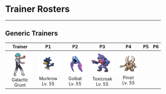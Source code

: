 # Trainer Rosters

---

## Generic Trainers

| Trainer | P1 | P2 | P3 | P4 | P5 | P6 |
|:-------:|:--:|:--:|:--:|:--:|:--:|:--:|
| ![Galactic Grunt](../../assets/trainers/galactic_grunt.png)<br>Galactic Grunt | ![Murkrow](../../assets/sprites/murkrow/front.gif)<br>Murkrow<br>Lv. 55 | ![Golbat](../../assets/sprites/golbat/front.gif)<br>Golbat<br>Lv. 55 | ![Toxicroak](../../assets/sprites/toxicroak/front.gif)<br>Toxicroak<br>Lv. 55 | ![Pinsir](../../assets/sprites/pinsir/front.gif)<br>Pinsir<br>Lv. 55 |
